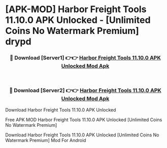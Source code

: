 # [APK-MOD] Harbor Freight Tools 11.10.0 APK Unlocked - [Unlimited Coins No Watermark Premium] drypd



<div align="center">
<h3>🔴 Download [Server1] 👉👉 <a href="https://momento.my/?title=Harbor_Freight_Tools_11.10.0_APK_Unlocked">Harbor Freight Tools 11.10.0 APK Unlocked Mod Apk</a></h3><br>

<h3>🔴 Download [Server2] 👉👉 <a href="https://momento.my/?title=Harbor_Freight_Tools_11.10.0_APK_Unlocked">Harbor Freight Tools 11.10.0 APK Unlocked Mod Apk</a></h3>
</div>



Download Harbor Freight Tools 11.10.0 APK Unlocked 

Free APK MOD Harbor Freight Tools 11.10.0 APK Unlocked [Unlimited Coins No Watermark Premium]

Download Harbor Freight Tools 11.10.0 APK Unlocked [Unlimited Coins No Watermark Premium] Mod For Android

